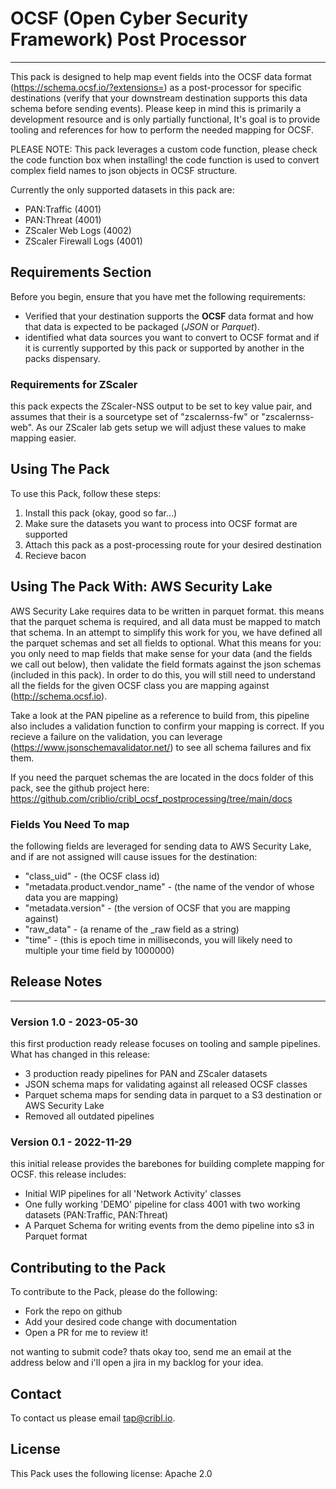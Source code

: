 # OCSF (Open Cyber Security Framework) Post Processor
----

This pack is designed to help map event fields into the OCSF data format (https://schema.ocsf.io/?extensions=) as a post-processor for specific destinations (verify that your downstream destination supports this data schema before sending events). Please keep in mind this is primarily a development resource and is only partially functional, It's goal is to provide tooling and references for how to perform the needed mapping for OCSF.

PLEASE NOTE: This pack leverages a custom code function, please check the code function box when installing! the code function is used to convert complex field names to json objects in OCSF structure.

Currently the only supported datasets in this pack are:

* PAN:Traffic (4001)
* PAN:Threat (4001)
* ZScaler Web Logs (4002)
* ZScaler Firewall Logs (4001)

## Requirements Section

Before you begin, ensure that you have met the following requirements:

* Verified that your destination supports the **OCSF** data format and how that data is expected to be packaged (_JSON_ or _Parquet_).
* identified what data sources you want to convert to OCSF format and if it is currently supported by this pack or supported by another in the packs dispensary.

### Requirements for ZScaler

this pack expects the ZScaler-NSS output to be set to key value pair, and assumes that their is a sourcetype set of "zscalernss-fw" or "zscalernss-web". As our ZScaler lab gets setup we will adjust these values to make mapping easier.

## Using The Pack

To use this Pack, follow these steps:

1. Install this pack (okay, good so far...)
2. Make sure the datasets you want to process into OCSF format are supported
3. Attach this pack as a post-processing route for your desired destination
3. Recieve bacon

## Using The Pack With: AWS Security Lake

AWS Security Lake requires data to be written in parquet format. this means that the parquet schema is required, and all data must be mapped to match that schema. In an attempt to simplify this work for you, we have defined all the parquet schemas and set all fields to optional. What this means for you: you only need to map fields that make sense for your data (and the fields we call out below), then validate the field formats against the json schemas (included in this pack). In order to do this, you will still need to understand all the fields for the given OCSF class you are mapping against (http://schema.ocsf.io). 

Take a look at the PAN pipeline as a reference to build from, this pipeline also includes a validation function to confirm your mapping is correct. If you recieve a failure on the validation, you can leverage (https://www.jsonschemavalidator.net/) to see all schema failures and fix them.

If you need the parquet schemas the are located in the docs folder of this pack, see the github project here: https://github.com/criblio/cribl_ocsf_postprocessing/tree/main/docs

### Fields You Need To map

the following fields are leveraged for sending data to AWS Security Lake, and if are not assigned will cause issues for the destination:
* "class_uid" - (the OCSF class id)
* "metadata.product.vendor_name" - (the name of the vendor of whose data you are mapping)
* "metadata.version" - (the version of OCSF that you are mapping against)
* "raw_data" - (a rename of the _raw field as a string)
* "time" - (this is epoch time in milliseconds, you will likely need to multiple your time field by 1000000)

## Release Notes
___
### Version 1.0 - 2023-05-30
this first production ready release focuses on tooling and sample pipelines. What has changed in this release:
* 3 production ready pipelines for PAN and ZScaler datasets
* JSON schema maps for validating against all released OCSF classes
* Parquet schema maps for sending data in parquet to a S3 destination or AWS Security Lake
* Removed all outdated pipelines

### Version 0.1 - 2022-11-29
this initial release provides the barebones for building complete mapping for OCSF. this release includes:
* Initial WIP pipelines for all 'Network Activity' classes
* One fully working 'DEMO' pipeline for class 4001 with two working datasets (PAN:Traffic, PAN:Threat)
* A Parquet Schema for writing events from the demo pipeline into s3 in Parquet format


## Contributing to the Pack
To contribute to the Pack, please do the following:

* Fork the repo on github
* Add your desired code change with documentation
* Open a PR for me to review it!

not wanting to submit code? thats okay too, send me an email at the address below and i'll open a jira in my backlog for your idea.


## Contact
To contact us please email <tap@cribl.io>.


## License
This Pack uses the following license: Apache 2.0
